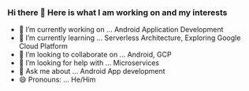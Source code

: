 ### Hi there 👋 Here is what I am working on and my interests

- 🔭 I’m currently working on ... Android Application Development
- 🌱 I’m currently learning ... Serverless Architecture, Exploring Google Cloud Platform
- 👯 I’m looking to collaborate on ... Android, GCP
- 🤔 I’m looking for help with ... Microservices
- 💬 Ask me about ... Android App development
- 😄 Pronouns: ... He/Him
